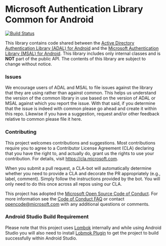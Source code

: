 # Microsoft Authentication Library Common for Android
[![Build Status](https://travis-ci.com/AzureAD/microsoft-authentication-library-common-for-android.svg?token=h2nbumGCE3DdxpFdJZ6S&branch=dev)](https://travis-ci.com/AzureAD/microsoft-authentication-library-common-for-android)

This library contains code shared between the [Active Directory Authentication Library (ADAL) for Android](https://github.com/AzureAD/azure-activedirectory-library-for-android) and the [Microsoft Authentication Library (MSAL) for Android](https://github.com/AzureAD/microsoft-authentication-library-for-android).  This library includes only internal classes and is **NOT** part of the public API.  The contents of this library are subject to change without notice.

### Issues
We encourage users of ADAL and MSAL to file issues against the library that they are using rather than against common.  This helps us understand the version of the common library in use based on the version of ADAL or MSAL against which you report the issue.  With that said, if you determine that the issue is indeed with common please go ahead and create it within this repo.  Likewise if you have a suggestion, request and/or other feedback relative to common please file it here.

### Contributing

This project welcomes contributions and suggestions.  Most contributions require you to agree to a
Contributor License Agreement (CLA) declaring that you have the right to, and actually do, grant us
the rights to use your contribution. For details, visit https://cla.microsoft.com.

When you submit a pull request, a CLA-bot will automatically determine whether you need to provide
a CLA and decorate the PR appropriately (e.g., label, comment). Simply follow the instructions
provided by the bot. You will only need to do this once across all repos using our CLA.

This project has adopted the [Microsoft Open Source Code of Conduct](https://opensource.microsoft.com/codeofconduct/).
For more information see the [Code of Conduct FAQ](https://opensource.microsoft.com/codeofconduct/faq/) or
contact [opencode@microsoft.com](mailto:opencode@microsoft.com) with any additional questions or comments.

### Android Studio Build Requirement
Please note that this project uses [Lombok](https://projectlombok.org/) internally and while using Android Studio you will also need to install [Lobmok Plugin](https://plugins.jetbrains.com/plugin/6317-lombok) to get the project to build successfully within Android Studio.

